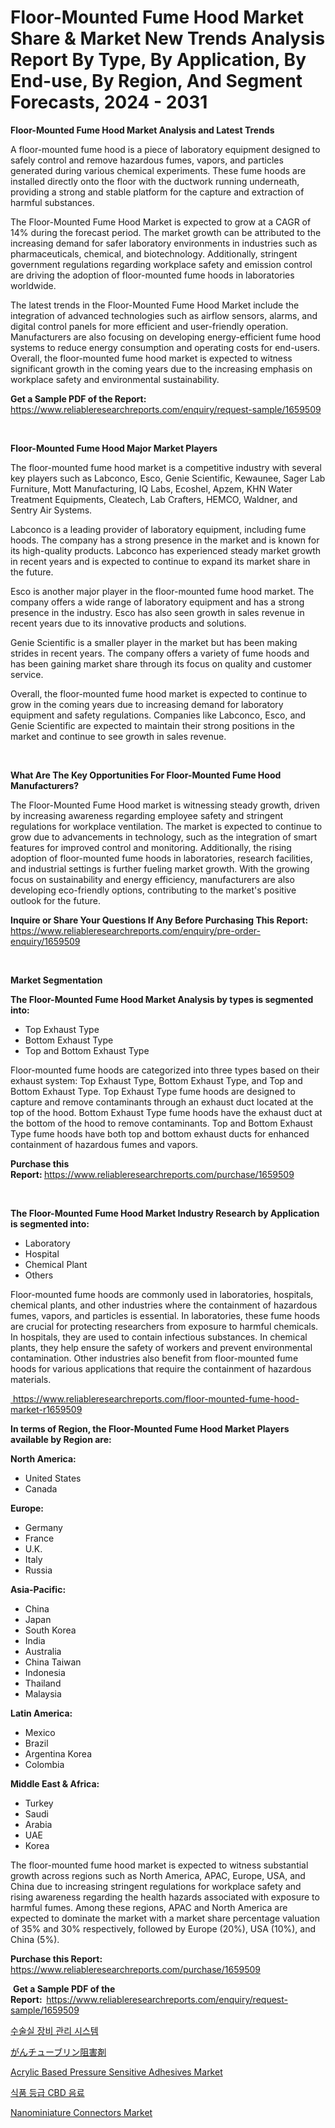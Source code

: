<p><h1>Floor-Mounted Fume Hood Market Share & Market New Trends Analysis Report By Type, By Application, By End-use, By Region, And Segment Forecasts, 2024 - 2031</h1></p><p><strong>Floor-Mounted Fume Hood Market Analysis and Latest Trends</strong></p>
<p><p>A floor-mounted fume hood is a piece of laboratory equipment designed to safely control and remove hazardous fumes, vapors, and particles generated during various chemical experiments. These fume hoods are installed directly onto the floor with the ductwork running underneath, providing a strong and stable platform for the capture and extraction of harmful substances.</p><p>The Floor-Mounted Fume Hood Market is expected to grow at a CAGR of 14% during the forecast period. The market growth can be attributed to the increasing demand for safer laboratory environments in industries such as pharmaceuticals, chemical, and biotechnology. Additionally, stringent government regulations regarding workplace safety and emission control are driving the adoption of floor-mounted fume hoods in laboratories worldwide.</p><p>The latest trends in the Floor-Mounted Fume Hood Market include the integration of advanced technologies such as airflow sensors, alarms, and digital control panels for more efficient and user-friendly operation. Manufacturers are also focusing on developing energy-efficient fume hood systems to reduce energy consumption and operating costs for end-users. Overall, the floor-mounted fume hood market is expected to witness significant growth in the coming years due to the increasing emphasis on workplace safety and environmental sustainability.</p></p>
<p><strong>Get a Sample PDF of the Report:&nbsp;</strong> <a href="https://www.reliableresearchreports.com/enquiry/request-sample/1659509">https://www.reliableresearchreports.com/enquiry/request-sample/1659509</a></p>
<p>&nbsp;</p>
<p><strong>Floor-Mounted Fume Hood Major Market Players</strong></p>
<p><p>The floor-mounted fume hood market is a competitive industry with several key players such as Labconco, Esco, Genie Scientific, Kewaunee, Sager Lab Furniture, Mott Manufacturing, IQ Labs, Ecoshel, Apzem, KHN Water Treatment Equipments, Cleatech, Lab Crafters, HEMCO, Waldner, and Sentry Air Systems.</p><p>Labconco is a leading provider of laboratory equipment, including fume hoods. The company has a strong presence in the market and is known for its high-quality products. Labconco has experienced steady market growth in recent years and is expected to continue to expand its market share in the future.</p><p>Esco is another major player in the floor-mounted fume hood market. The company offers a wide range of laboratory equipment and has a strong presence in the industry. Esco has also seen growth in sales revenue in recent years due to its innovative products and solutions.</p><p>Genie Scientific is a smaller player in the market but has been making strides in recent years. The company offers a variety of fume hoods and has been gaining market share through its focus on quality and customer service.</p><p>Overall, the floor-mounted fume hood market is expected to continue to grow in the coming years due to increasing demand for laboratory equipment and safety regulations. Companies like Labconco, Esco, and Genie Scientific are expected to maintain their strong positions in the market and continue to see growth in sales revenue.</p></p>
<p>&nbsp;</p>
<p><strong>What Are The Key Opportunities For Floor-Mounted Fume Hood Manufacturers?</strong></p>
<p><p>The Floor-Mounted Fume Hood market is witnessing steady growth, driven by increasing awareness regarding employee safety and stringent regulations for workplace ventilation. The market is expected to continue to grow due to advancements in technology, such as the integration of smart features for improved control and monitoring. Additionally, the rising adoption of floor-mounted fume hoods in laboratories, research facilities, and industrial settings is further fueling market growth. With the growing focus on sustainability and energy efficiency, manufacturers are also developing eco-friendly options, contributing to the market's positive outlook for the future.</p></p>
<p><strong>Inquire or Share Your Questions If Any Before Purchasing This Report:</strong> <a href="https://www.reliableresearchreports.com/enquiry/pre-order-enquiry/1659509">https://www.reliableresearchreports.com/enquiry/pre-order-enquiry/1659509</a></p>
<p>&nbsp;</p>
<p><strong>Market Segmentation</strong></p>
<p><strong>The Floor-Mounted Fume Hood Market Analysis by types is segmented into:</strong></p>
<p><ul><li>Top Exhaust Type</li><li>Bottom Exhaust Type</li><li>Top and Bottom Exhaust Type</li></ul></p>
<p><p>Floor-mounted fume hoods are categorized into three types based on their exhaust system: Top Exhaust Type, Bottom Exhaust Type, and Top and Bottom Exhaust Type. Top Exhaust Type fume hoods are designed to capture and remove contaminants through an exhaust duct located at the top of the hood. Bottom Exhaust Type fume hoods have the exhaust duct at the bottom of the hood to remove contaminants. Top and Bottom Exhaust Type fume hoods have both top and bottom exhaust ducts for enhanced containment of hazardous fumes and vapors.</p></p>
<p><strong>Purchase this Report:&nbsp;</strong><a href="https://www.reliableresearchreports.com/purchase/1659509">https://www.reliableresearchreports.com/purchase/1659509</a></p>
<p>&nbsp;</p>
<p><strong>The Floor-Mounted Fume Hood Market Industry Research by Application is segmented into:</strong></p>
<p><ul><li>Laboratory</li><li>Hospital</li><li>Chemical Plant</li><li>Others</li></ul></p>
<p><p>Floor-mounted fume hoods are commonly used in laboratories, hospitals, chemical plants, and other industries where the containment of hazardous fumes, vapors, and particles is essential. In laboratories, these fume hoods are crucial for protecting researchers from exposure to harmful chemicals. In hospitals, they are used to contain infectious substances. In chemical plants, they help ensure the safety of workers and prevent environmental contamination. Other industries also benefit from floor-mounted fume hoods for various applications that require the containment of hazardous materials.</p></p>
<p><a href="https://www.reliableresearchreports.com/floor-mounted-fume-hood-market-r1659509">&nbsp;https://www.reliableresearchreports.com/floor-mounted-fume-hood-market-r1659509</a></p>
<p><strong>In terms of Region, the Floor-Mounted Fume Hood Market Players available by Region are:</strong></p>
<p>
    <p> <strong> North America: </strong>
        <ul>
            <li>United States</li>
            <li>Canada</li>
        </ul>
        </p> 
    <p> <strong> Europe: </strong>
        <ul>
            <li>Germany</li>
            <li>France</li>
            <li>U.K.</li>
            <li>Italy</li>
            <li>Russia</li>
        </ul>
        </p> 
    <p> <strong> Asia-Pacific: </strong>
        <ul>
            <li>China</li>
            <li>Japan</li>
            <li>South Korea</li>
            <li>India</li>
            <li>Australia</li>
            <li>China Taiwan</li>
            <li>Indonesia</li>
            <li>Thailand</li>
            <li>Malaysia</li>
        </ul>
        </p> 
    <p> <strong> Latin America: </strong>
        <ul>
            <li>Mexico</li>
            <li>Brazil</li>
            <li>Argentina Korea</li>
            <li>Colombia</li>
        </ul>
        </p> 
    <p> <strong> Middle East & Africa: </strong>
        <ul>
            <li>Turkey</li>
            <li>Saudi</li>
            <li>Arabia</li>
            <li>UAE</li>
            <li>Korea</li>
        </ul>
    </p>
    </p>
<p><p>The floor-mounted fume hood market is expected to witness substantial growth across regions such as North America, APAC, Europe, USA, and China due to increasing stringent regulations for workplace safety and rising awareness regarding the health hazards associated with exposure to harmful fumes. Among these regions, APAC and North America are expected to dominate the market with a market share percentage valuation of 35% and 30% respectively, followed by Europe (20%), USA (10%), and China (5%).</p></p>
<p><strong>Purchase this Report: </strong><a href="https://www.reliableresearchreports.com/purchase/1659509">https://www.reliableresearchreports.com/purchase/1659509</a></p>
<p>&nbsp;<strong>Get a Sample PDF of the Report:&nbsp;&nbsp;</strong><a href="https://www.reliableresearchreports.com/enquiry/request-sample/1659509">https://www.reliableresearchreports.com/enquiry/request-sample/1659509</a></p>
<p><strong></strong></p>
<p><p><a href="https://github.com/vsckjg50460/Market-Research-Report-List-2/blob/main/289005688011.md">수술실 장비 관리 시스템</a></p><p><a href="https://medium.com/@annchovey1988/%E3%81%8C%E3%82%93%E3%83%81%E3%83%A5%E3%83%96%E3%83%AA%E3%83%B3%E9%98%BB%E5%AE%B3%E5%89%A4%E5%B8%82%E5%A0%B4%E3%81%AE%E8%A6%8F%E6%A8%A1-cagr-%E3%83%88%E3%83%AC%E3%83%B3%E3%83%89-2024-2030-441cf6e356b0">がんチューブリン阻害剤</a></p><p><a href="https://github.com/Whitneyboyettebo9kiw7yr13/Market-Research-Report-List-2/blob/main/acrylic-based-pressure-sensitive-adhesives-market.md">Acrylic Based Pressure Sensitive Adhesives Market</a></p><p><a href="https://github.com/GabrielBlanda5656/Market-Research-Report-List-2/blob/main/148932688012.md">식품 등급 CBD 음료</a></p><p><a href="https://issuu.com/reportprime-2/docs/nanominiature-connectors-market-size-2030.pptx">Nanominiature Connectors Market</a></p></p>